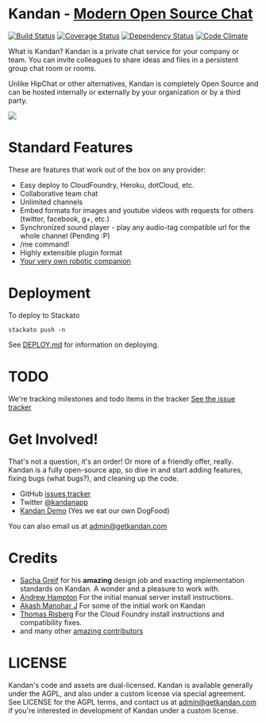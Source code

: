 Kandan - [Modern Open Source Chat](http://www.getkandan.com)
================================
[![Build Status](https://travis-ci.org/kandanapp/kandan.png?branch=master)](https://travis-ci.org/kandanapp/kandan)
[![Coverage Status](https://coveralls.io/repos/kandanapp/kandan/badge.png?branch=master)](https://coveralls.io/r/kandanapp/kandan)
[![Dependency Status](https://gemnasium.com/kandanapp/kandan.png)](https://gemnasium.com/kandanapp/kandan)
[![Code Climate](https://codeclimate.com/github/kandanapp/kandan.png)](https://codeclimate.com/github/kandanapp/kandan)

What is Kandan? Kandan is a private chat service for your company or team. You can invite colleagues to share ideas and files in a persistent group chat room or rooms.

Unlike HipChat or other alternatives, Kandan is completely Open Source and can be hosted internally or externally by your organization or by a third party.

![](https://raw.github.com/kandanapp/kandan/resources/kandan_1.1.png)

Standard Features
=================
These are features that work out of the box on any provider:

 * Easy deploy to CloudFoundry, Heroku, dotCloud, etc.
 * Collaborative team chat
 * Unlimited channels
 * Embed formats for images and youtube videos with requests for others (twitter, facebook, g+, etc.)
 * Synchronized sound player - play any audio-tag compatible url for the whole channel (Pending :P)
 * /me command!
 * Highly extensible plugin format
 * [Your very own robotic companion](https://github.com/kandanapp/hubot-kandan-app)

Deployment
==========

To deploy to Stackato

```
stackato push -n
```

See [DEPLOY.md](https://github.com/kandanapp/kandan/blob/master/DEPLOY.md) for information on deploying.


TODO
====
We're tracking milestones and todo items in the tracker
[See the issue tracker](https://github.com/kandanapp/kandan/issues)

Get Involved!
=============
That's not a question, it's an order! Or more of a friendly offer, really. Kandan is a fully open-source app, so dive in and start adding features, fixing bugs (what bugs?), and cleaning up the code.

* GitHub [issues tracker](https://github.com/kandanapp/kandan/issues)
* Twitter [@kandanapp](https://twitter.com/kandanapp)
* [Kandan Demo](http://demo.getkandan.com) (Yes we eat our own DogFood)

You can also email us at [admin@getkandan.com](mailto:admin@getkandan.com)


Credits
=======
* [Sacha Greif](http://sachagreif.com/i-wrote-a-book/) for his __amazing__ design job and exacting implementation standards on Kandan. A wonder and a pleasure to work with.
* [Andrew Hampton](https://github.com/andrewhampton) For the initial manual server install instructions.
* [Akash Manohar J](https://github.com/HashNuke) For some of the initial work on Kandan
* [Thomas Risberg](https://github.com/trisberg) For the Cloud Foundry install instructions and compatibility fixes.
* and many other [amazing contributors](https://github.com/kandanapp/kandan/graphs/contributors) 

LICENSE
=======
Kandan's code and assets are dual-licensed. Kandan is available generally under the AGPL, and also under a custom license via special agreement. See LICENSE for the AGPL terms, and contact us at [admin@getkandan.com](mailto:admin@getkandan.com) if you're interested in development of Kandan under a custom license.
